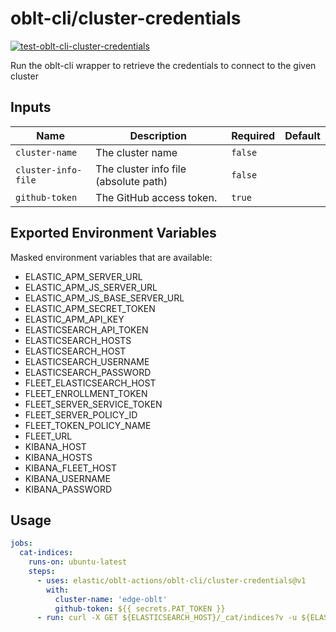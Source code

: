# <!--name-->oblt-cli/cluster-credentials<!--/name-->

[![test-oblt-cli-cluster-credentials](https://github.com/elastic/oblt-actions/actions/workflows/test-oblt-cli-cluster-credentials.yml/badge.svg?branch=main)](https://github.com/elastic/oblt-actions/actions/workflows/test-oblt-cli-cluster-credentials.yml)

<!--description-->
Run the oblt-cli wrapper to retrieve the credentials to connect to the given cluster
<!--/description-->

## Inputs
<!--inputs-->
| Name                | Description                           | Required | Default |
|---------------------|---------------------------------------|----------|---------|
| `cluster-name`      | The cluster name                      | `false`  | ` `     |
| `cluster-info-file` | The cluster info file (absolute path) | `false`  | ` `     |
| `github-token`      | The GitHub access token.              | `true`   | ` `     |
<!--/inputs-->

## Exported Environment Variables

Masked environment variables that are available:

* ELASTIC_APM_SERVER_URL
* ELASTIC_APM_JS_SERVER_URL
* ELASTIC_APM_JS_BASE_SERVER_URL
* ELASTIC_APM_SECRET_TOKEN
* ELASTIC_APM_API_KEY
* ELASTICSEARCH_API_TOKEN
* ELASTICSEARCH_HOSTS
* ELASTICSEARCH_HOST
* ELASTICSEARCH_USERNAME
* ELASTICSEARCH_PASSWORD
* FLEET_ELASTICSEARCH_HOST
* FLEET_ENROLLMENT_TOKEN
* FLEET_SERVER_SERVICE_TOKEN
* FLEET_SERVER_POLICY_ID
* FLEET_TOKEN_POLICY_NAME
* FLEET_URL
* KIBANA_HOST
* KIBANA_HOSTS
* KIBANA_FLEET_HOST
* KIBANA_USERNAME
* KIBANA_PASSWORD

## Usage

<!--usage action="elastic/oblt-actions/oblt-cli/cluster-credentials" version="env:VERSION"-->
```yaml
jobs:
  cat-indices:
    runs-on: ubuntu-latest
    steps:
      - uses: elastic/oblt-actions/oblt-cli/cluster-credentials@v1
        with:
          cluster-name: 'edge-oblt'
          github-token: ${{ secrets.PAT_TOKEN }}
      - run: curl -X GET ${ELASTICSEARCH_HOST}/_cat/indices?v -u ${ELASTICSEARCH_USERNAME}:${ELASTICSEARCH_PASSWORD}
```
<!--/usage-->
